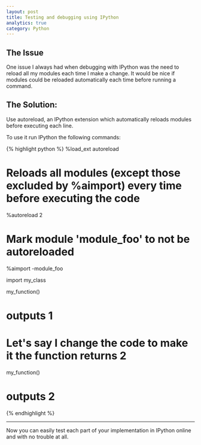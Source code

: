 ```yaml
---
layout: post
title: Testing and debugging using IPython
analytics: true
category: Python
---
```


## The Issue 
One issue I always had when debugging with IPython was the need to reload all my modules each time I make a change. It would be nice if modules could be reloaded automatically each time before running a command.

## The Solution:

Use autoreload, an IPython extension which automatically reloads modules before executing each line.

To use it run IPython the following commands:

{% highlight python %}
%load_ext autoreload
 
# Reloads all modules (except those excluded by %aimport) every time before executing the code
%autoreload 2

# Mark module 'module_foo' to not be autoreloaded
%aimport -module_foo

import my_class

my_function()
# outputs 1
# Let's say I change the code to make it the function returns 2

my_function()
# outputs 2
{% endhighlight %}

-----

Now you can easily test each part of your implementation in IPython online and with no trouble at all.
